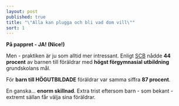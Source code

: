 ```yaml
---
layout: post
published: true
title: "\"Alla kan plugga och bli vad dom vill\""
sort: 1
---
```






**På pappret - JA! (Nice!)**

Men - praktiken är ju som alltid mer intressant. Enligt [SCB](http://www.scb.se/sv_/Hitta-statistik/Artiklar/Barn-till-lagutbildade-hamnar-efter-i-skolan/) nådde **44 procent** av barnen till föräldrar med **högst förgymnasial utbildning** grundskolans mål. 

För **barn till HÖGUTBILDADE** föräldrar var samma siffra **87 procent**. 

En ganska... **enorm skillnad**. Extra trist eftersom barn - som bekant - extremt sällan får välja sina föräldrar.
